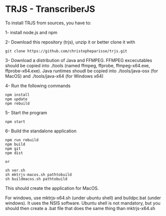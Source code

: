# TRJS - TranscriberJS

To install TRJS from sources, you have to:

1- install node.js and npm

2- Download this repository (trjs), unzip it or better clone it with
```
git clone https://github.com/christopheparisse/trjs.git
```

3- Download a distribution of Java and FFMPEG. FFMPEG excecutables should be copied into 
./tools (named ffmpeg, ffprobe, ffmpeg-x64.exe, ffprobe-x64.exe). Java runtimes shoudl be 
copied into ./tools/java-osx (for MacOS) and ./tools/java-x64 (for Windows x64)
 
4- Run the following commands 
```
npm install
npm update
npm rebuild
```

5- Start the program
```
npm start
```

6- Build the standalone application
```
npm run rebuild
npm build
npm git
npm dist

or

sh ver.sh
sh mktrjs-macos.sh pathtobuild
sh buildmacos.sh pathtobuild
```

This should create the application for MacOS.

For windows, use mktrjs-x64.sh (under ubuntu shell) and buildpc.bat (under windows).
It uses the NSIS software. Ubuntu shell is not mandatory, but you should then 
create a .bat file that does the same thing than mktrjs-x64.sh
